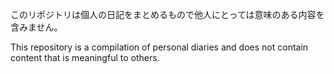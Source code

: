 このリポジトリは個人の日記をまとめるもので他人にとっては意味のある内容を含みません。

This repository is a compilation of personal diaries and does not contain content that is meaningful to others.
